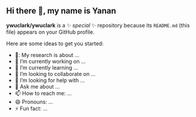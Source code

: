 ## Hi there 👋, my name is Yanan

**ywuclark/ywuclark** is a ✨ _special_ ✨ repository because its `README.md` (this file) appears on your GitHub profile.

Here are some ideas to get you started:

- 📖: My research is about ...
- 🔭 I’m currently working on ...
- 🌱 I’m currently learning ...
- 👯 I’m looking to collaborate on ...
- 🤔 I’m looking for help with ...
- 💬 Ask me about ...
- 📫 How to reach me: ...
- 😄 Pronouns: ...
- ⚡ Fun fact: ...

